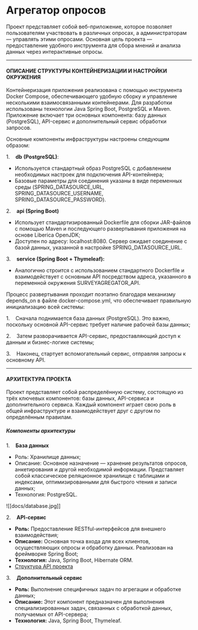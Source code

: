# Агрегатор опросов

Проект представляет собой веб-приложение, которое позволяет пользователям участвовать в различных опросах, а администраторам — управлять этими опросами. Основная цель проекта — предоставление удобного инструмента для сбора мнений и анализа данных через интерактивные опросы.


---
#### **ОПИСАНИЕ СТРУКТУРЫ КОНТЕЙНЕРИЗАЦИИ И НАСТРОЙКИ ОКРУЖЕНИЯ**

Контейнеризация приложения реализована с помощью инструмента Docker Compose, обеспечивающего удобную сборку и управление несколькими взаимосвязанными контейнерами. Для разработки использованы технологии Java Spring Boot, PostgreSQL и Maven. Приложение включает три основных компонента: базу данных (PostgreSQL), API-сервис и дополнительный сервис обработки запросов.

Основные компоненты инфраструктуры настроены следующим образом:

1.    **db** **(PostgreSQL)**:
* Используется стандартный образ PostgreSQL с добавлением необходимых настроек для подключения API-контейнера;
* Базовые параметры для соединения указаны в виде переменных среды (SPRING_DATASOURCE_URL, SPRING_DATASOURCE_USERNAME, SPRING_DATASOURCE_PASSWORD).

2.    **api (Spring Boot)**
* Использует стандартизированный Dockerfile для сборки JAR-файлов с помощью Maven и последующего развертывания приложения на основе Liberica OpenJDK;
* Доступен по адресу: localhost:8080. Сервер ожидает соединение с базой данных, указанной в настройке SPRING_DATASOURCE_URL.

3.    **service (Spring Boot + Thymeleaf):**
* Аналогично строится с использованием стандартного Dockerfile и взаимодействует с основным API посредством адреса, указанного в переменной окружения SURVEYAGREGATOR_API.

  

Процесс развертывания проходит поэтапно благодаря механизму depends_on в файле docker-compose.yml, что обеспечивает правильную инициализацию всей системы:

1.    Сначала поднимается база данных (PostgreSQL). Это важно, поскольку основной API-сервис требует наличие рабочей базы данных;

2.    Затем разворачивается API-сервис, предоставляющий доступ к данным и бизнес-логике системы;

3.    Наконец, стартует вспомогательный сервис, отправляя запросы к основному API.


---
#### **АРХИТЕКТУРА ПРОЕКТА**

Проект представляет собой распределённую систему, состоящую из трёх ключевых компонентов: базы данных, API-сервиса и дополнительного сервиса. Каждый компонент играет свою роль в общей инфраструктуре и взаимодействует друг с другом по определённым правилам.

##### **Компоненты архитектуры**

1.    **База данных**
* Роль: Хранилище данных;
* Описание: Основное назначение — хранение результатов опросов, анкетирования и другой необходимой информации. Представляет собой классическое реляционное хранилище с таблицами и индексами, оптимизированными для быстрого чтения и записи данных;
* Технология: PostgreSQL.

![[docs/database.jpg]]

2.    **API‑сервис**
* **Роль:** Предоставление RESTful-интерфейсов для внешнего взаимодействия;
* **Описание:** Основная точка входа для всех клиентов, осуществляющих опросы и обработку данных. Реализован на фреймворке Spring Boot;
* **Технология:** Java, Spring Boot, Hibernate ORM.
* [Структура API проекта](https://systemsl.github.io/SurveyAgregator/)

3.    **Дополнительный сервис**
* **Роль:** Выполнение специфичных задач по агрегации и обработке данных;
* **Описание:** Этот компонент предназначен для выполнения специализированных задач, связанных с обработкой данных, получаемых от API-сервера;
* **Технология:** Java, Spring Boot, Thymeleaf.